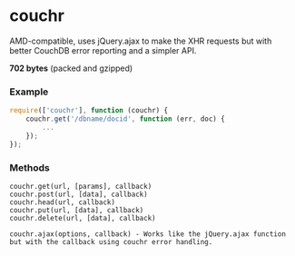 # couchr

AMD-compatible, uses jQuery.ajax to make the XHR requests but with better CouchDB
error reporting and a simpler API.

**702 bytes** (packed and gzipped)


### Example

```javascript
require(['couchr'], function (couchr) {
    couchr.get('/dbname/docid', function (err, doc) {
        ...
    });
});
```

### Methods

    couchr.get(url, [params], callback)
    couchr.post(url, [data], callback)
    couchr.head(url, callback)
    couchr.put(url, [data], callback)
    couchr.delete(url, [data], callback)

    couchr.ajax(options, callback) - Works like the jQuery.ajax function
    but with the callback using couchr error handling.
